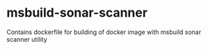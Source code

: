 # msbuild-sonar-scanner
Contains dockerfile for building of docker image with msbuild sonar scanner utility
